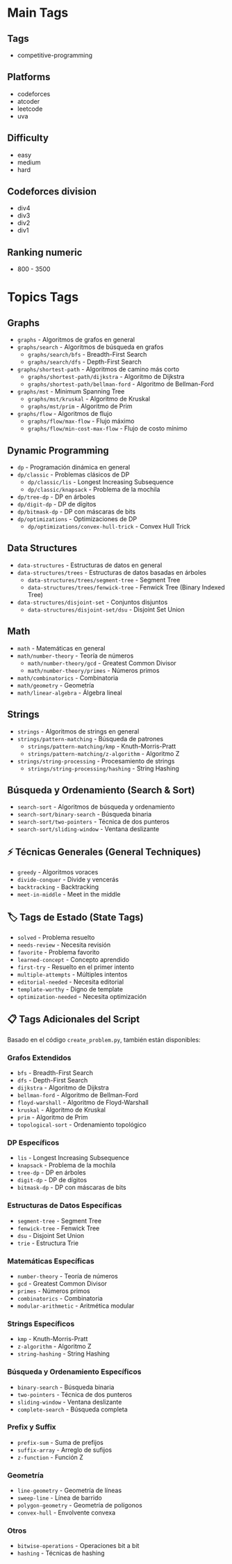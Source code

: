 # Main Tags
## Tags
+ competitive-programming
## Platforms
+ codeforces
+ atcoder
+ leetcode
+ uva
## Difficulty
+ easy
+ medium
+ hard
## Codeforces division
+ div4
+ div3
+ div2
+ div1
## Ranking numeric
+ 800 - 3500

# Topics Tags

## Graphs

- `graphs` - Algoritmos de grafos en general
- `graphs/search` - Algoritmos de búsqueda en grafos
    - `graphs/search/bfs` - Breadth-First Search
    - `graphs/search/dfs` - Depth-First Search
- `graphs/shortest-path` - Algoritmos de camino más corto
    - `graphs/shortest-path/dijkstra` - Algoritmo de Dijkstra
    - `graphs/shortest-path/bellman-ford` - Algoritmo de Bellman-Ford
- `graphs/mst` - Minimum Spanning Tree
    - `graphs/mst/kruskal` - Algoritmo de Kruskal
    - `graphs/mst/prim` - Algoritmo de Prim
- `graphs/flow` - Algoritmos de flujo
    - `graphs/flow/max-flow` - Flujo máximo
    - `graphs/flow/min-cost-max-flow` - Flujo de costo mínimo

## Dynamic Programming

- `dp` - Programación dinámica en general
- `dp/classic` - Problemas clásicos de DP
    - `dp/classic/lis` - Longest Increasing Subsequence
    - `dp/classic/knapsack` - Problema de la mochila
- `dp/tree-dp` - DP en árboles
- `dp/digit-dp` - DP de dígitos
- `dp/bitmask-dp` - DP con máscaras de bits
- `dp/optimizations` - Optimizaciones de DP
    - `dp/optimizations/convex-hull-trick` - Convex Hull Trick

## Data Structures

- `data-structures` - Estructuras de datos en general
- `data-structures/trees` - Estructuras de datos basadas en árboles
    - `data-structures/trees/segment-tree` - Segment Tree
    - `data-structures/trees/fenwick-tree` - Fenwick Tree (Binary Indexed Tree)
- `data-structures/disjoint-set` - Conjuntos disjuntos
    - `data-structures/disjoint-set/dsu` - Disjoint Set Union

## Math

- `math` - Matemáticas en general
- `math/number-theory` - Teoría de números
    - `math/number-theory/gcd` - Greatest Common Divisor
    - `math/number-theory/primes` - Números primos
- `math/combinatorics` - Combinatoria
- `math/geometry` - Geometría
- `math/linear-algebra` - Álgebra lineal

## Strings

- `strings` - Algoritmos de strings en general
- `strings/pattern-matching` - Búsqueda de patrones
    - `strings/pattern-matching/kmp` - Knuth-Morris-Pratt
    - `strings/pattern-matching/z-algorithm` - Algoritmo Z
- `strings/string-processing` - Procesamiento de strings
    - `strings/string-processing/hashing` - String Hashing

## Búsqueda y Ordenamiento (Search & Sort)

- `search-sort` - Algoritmos de búsqueda y ordenamiento
- `search-sort/binary-search` - Búsqueda binaria
- `search-sort/two-pointers` - Técnica de dos punteros
- `search-sort/sliding-window` - Ventana deslizante

## ⚡ Técnicas Generales (General Techniques)

- `greedy` - Algoritmos voraces
- `divide-conquer` - Divide y vencerás
- `backtracking` - Backtracking
- `meet-in-middle` - Meet in the middle

## 🏷️ Tags de Estado (State Tags)

- `solved` - Problema resuelto
- `needs-review` - Necesita revisión
- `favorite` - Problema favorito
- `learned-concept` - Concepto aprendido
- `first-try` - Resuelto en el primer intento
- `multiple-attempts` - Múltiples intentos
- `editorial-needed` - Necesita editorial
- `template-worthy` - Digno de template
- `optimization-needed` - Necesita optimización

## 📋 Tags Adicionales del Script

Basado en el código `create_problem.py`, también están disponibles:

### Grafos Extendidos

- `bfs` - Breadth-First Search
- `dfs` - Depth-First Search
- `dijkstra` - Algoritmo de Dijkstra
- `bellman-ford` - Algoritmo de Bellman-Ford
- `floyd-warshall` - Algoritmo de Floyd-Warshall
- `kruskal` - Algoritmo de Kruskal
- `prim` - Algoritmo de Prim
- `topological-sort` - Ordenamiento topológico

### DP Específicos

- `lis` - Longest Increasing Subsequence
- `knapsack` - Problema de la mochila
- `tree-dp` - DP en árboles
- `digit-dp` - DP de dígitos
- `bitmask-dp` - DP con máscaras de bits

### Estructuras de Datos Específicas

- `segment-tree` - Segment Tree
- `fenwick-tree` - Fenwick Tree
- `dsu` - Disjoint Set Union
- `trie` - Estructura Trie

### Matemáticas Específicas

- `number-theory` - Teoría de números
- `gcd` - Greatest Common Divisor
- `primes` - Números primos
- `combinatorics` - Combinatoria
- `modular-arithmetic` - Aritmética modular

### Strings Específicos

- `kmp` - Knuth-Morris-Pratt
- `z-algorithm` - Algoritmo Z
- `string-hashing` - String Hashing

### Búsqueda y Ordenamiento Específicos

- `binary-search` - Búsqueda binaria
- `two-pointers` - Técnica de dos punteros
- `sliding-window` - Ventana deslizante
- `complete-search` - Búsqueda completa

### Prefix y Suffix

- `prefix-sum` - Suma de prefijos
- `suffix-array` - Arreglo de sufijos
- `z-function` - Función Z

### Geometría

- `line-geometry` - Geometría de líneas
- `sweep-line` - Línea de barrido
- `polygon-geometry` - Geometría de polígonos
- `convex-hull` - Envolvente convexa

### Otros

- `bitwise-operations` - Operaciones bit a bit
- `hashing` - Técnicas de hashing